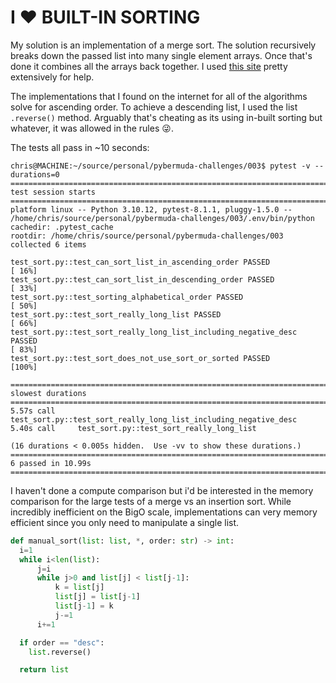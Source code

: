 # I :heart: BUILT-IN SORTING

My solution is an implementation of a merge sort. The solution recursively breaks down the passed list into many single element arrays. Once that's done it combines all the arrays back together. I used [this site](https://builtin.com/machine-learning/fastest-sorting-algorithm) pretty extensively for help.

The implementations that I found on the internet for all of the algorithms solve for ascending order. To achieve a descending list, I used the list `.reverse()` method. Arguably that's cheating as its using in-built sorting but whatever, it was allowed in the rules :stuck_out_tongue_winking_eye:.

The tests all pass in ~10 seconds:

```
chris@MACHINE:~/source/personal/pybermuda-challenges/003$ pytest -v --durations=0
================================================================================ test session starts =================================================================================
platform linux -- Python 3.10.12, pytest-8.1.1, pluggy-1.5.0 -- /home/chris/source/personal/pybermuda-challenges/003/.env/bin/python
cachedir: .pytest_cache
rootdir: /home/chris/source/personal/pybermuda-challenges/003
collected 6 items                                                                                                                                                                    

test_sort.py::test_can_sort_list_in_ascending_order PASSED                                                                                                                     [ 16%]
test_sort.py::test_can_sort_list_in_descending_order PASSED                                                                                                                    [ 33%]
test_sort.py::test_sorting_alphabetical_order PASSED                                                                                                                           [ 50%]
test_sort.py::test_sort_really_long_list PASSED                                                                                                                                [ 66%]
test_sort.py::test_sort_really_long_list_including_negative_desc PASSED                                                                                                        [ 83%]
test_sort.py::test_sort_does_not_use_sort_or_sorted PASSED                                                                                                                     [100%]

================================================================================= slowest durations ==================================================================================
5.57s call     test_sort.py::test_sort_really_long_list_including_negative_desc
5.40s call     test_sort.py::test_sort_really_long_list

(16 durations < 0.005s hidden.  Use -vv to show these durations.)
================================================================================= 6 passed in 10.99s =================================================================================
```

I haven't done a compute comparison but i'd be interested in the memory comparison for the large tests of a merge vs an insertion sort. While incredibly inefficient on the BigO scale, implementations can very memory efficient since you only need to manipulate a single list.

```python
def manual_sort(list: list, *, order: str) -> int:
  i=1
  while i<len(list):
      j=i
      while j>0 and list[j] < list[j-1]:
          k = list[j]
          list[j] = list[j-1]
          list[j-1] = k
          j-=1
      i+=1

  if order == "desc":
    list.reverse()

  return list
````


